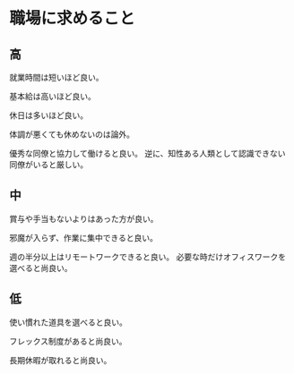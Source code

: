 # 職場に求めること

## 高

就業時間は短いほど良い。

基本給は高いほど良い。

休日は多いほど良い。

体調が悪くても休めないのは論外。

優秀な同僚と協力して働けると良い。
逆に、知性ある人類として認識できない同僚がいると厳しい。

## 中

賞与や手当もないよりはあった方が良い。

邪魔が入らず、作業に集中できると良い。

週の半分以上はリモートワークできると良い。
必要な時だけオフィスワークを選べると尚良い。

## 低

使い慣れた道具を選べると良い。

フレックス制度があると尚良い。

長期休暇が取れると尚良い。

